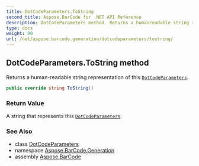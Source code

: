 ```yaml
---
title: DotCodeParameters.ToString
second_title: Aspose.BarCode for .NET API Reference
description: DotCodeParameters method. Returns a humanreadable string representation of this DotCodeParameters
type: docs
weight: 90
url: /net/aspose.barcode.generation/dotcodeparameters/tostring/
---
```

## DotCodeParameters.ToString method

Returns a human-readable string representation of this [`DotCodeParameters`](../).

```csharp
public override string ToString()
```

### Return Value

A string that represents this [`DotCodeParameters`](../).

### See Also

* class [DotCodeParameters](../)
* namespace [Aspose.BarCode.Generation](../../../aspose.barcode.generation/)
* assembly [Aspose.BarCode](../../../)


